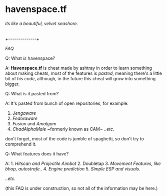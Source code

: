 # havenspace.tf

###### its like a beautiful, velvet seashore.

+--------------+

_FAQ_

Q: What *is* havenspace?

A: **Havenspace.tf** is cheat made by ashtray in order to learn something about making cheats, most of the features is *pasted*, meaning there's a little bit of *his code*, although, in the future this cheat will grow into something bigger.

Q: What is it pasted from?

A: It's pasted from bunch of open repositories, for example:
1. *Jengaware*
2. *Fedoraware*
3. *Fusion* and *Amalgam*
4. *ChadAlphaMale* ~formerly known as CAM~
   *..etc.*

don't forget, most of the code is jumble of spaghetti, so don't try to comprehend it.

Q: What features does it have?

A: 1. *Hitscan and Projectile Aimbot*
   2. Doubletap
   3. *Movement Features, like bhop, autostrafe..*
   4. *Engine prediction*
   5. *Simple ESP and visuals.*

  *..etc.*


(this FAQ is under construction, so not all of the information may be here.)
